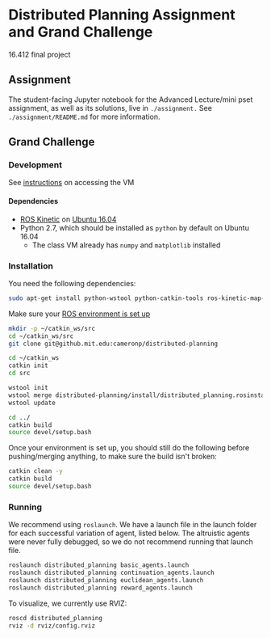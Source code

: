 # Distributed Planning Assignment and Grand Challenge

16.412 final project

## Assignment

The student-facing Jupyter notebook for the Advanced Lecture/mini pset assignment, as well as its solutions, live in `./assignment.` See `./assignment/README.md` for more information.

## Grand Challenge

### Development

See [instructions](https://docs.google.com/document/d/1oX_eJmV-vMKZSr4hDh7DyUTJEKLYcL7JspLI2c2MxHc/edit#heading=h.la9ejcobwj1r) on accessing the VM

#### Dependencies

* [ROS Kinetic](http://wiki.ros.org/kinetic) on [Ubuntu 16.04](http://releases.ubuntu.com/16.04/)
* Python 2.7, which should be installed as `python` by default on Ubuntu 16.04
  * The class VM already has `numpy` and `matplotlib` installed

### Installation

You need the following dependencies:

```sh
sudo apt-get install python-wstool python-catkin-tools ros-kinetic-map-server
```

Make sure your [ROS environment is set up](http://wiki.ros.org/ROS/Tutorials/InstallingandConfiguringROSEnvironment)

```sh
mkdir -p ~/catkin_ws/src
cd ~/catkin_ws/src
git clone git@github.mit.edu:cameronp/distributed-planning

cd ~/catkin_ws
catkin init
cd src

wstool init
wstool merge distributed-planning/install/distributed_planning.rosinstall
wstool update

cd ../
catkin build
source devel/setup.bash
```

Once your environment is set up, you should still do the following before pushing/merging anything, to make sure the build isn't broken:
```sh
catkin clean -y
catkin build
source devel/setup.bash
```

### Running

We recommend using `roslaunch`. We have a launch file in the launch folder for each successful variation of agent, listed below. The altruistic agents were never fully debugged, so we do not recommend running that launch file.

```sh
roslaunch distributed_planning basic_agents.launch
roslaunch distributed_planning continuation_agents.launch
roslaunch distributed_planning euclidean_agents.launch
roslaunch distributed_planning reward_agents.launch
```

To visualize, we currently use RVIZ:

```sh
roscd distributed_planning
rviz -d rviz/config.rviz
```
